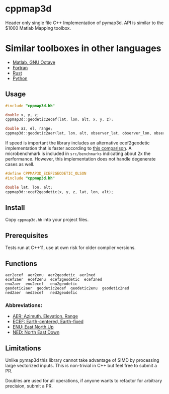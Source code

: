 # cppmap3d
Header only single file C++ Implementation of pymap3d. API is similar to the $1000 Matlab Mapping toolbox.

# Similar toolboxes in other languages

* [Matlab, GNU Octave](https://github.com/geospace-code/matmap3d)
* [Fortran](https://github.com/geospace-code/maptran3d)
* [Rust](https://github.com/gberrante/map_3d)
* [Python](https://github.com/geospace-code/pymap3d/tree/main)

## Usage
```C++
#include "cppmap3d.hh"

double x, y, z;
cppmap3d::geodetic2ecef(lat, lon, alt, x, y, z);

double az, el, range;
cppmap3d::geodetic2aer(lat, lon, alt, observer_lat, observer_lon, observer_alt, az, el, range);
```

If speed is important the library includes an alternative ecef2geodetic implementation that is faster according to [this comparison](https://github.com/planet36/ecef-geodetic/tree/main). A microbenchmark is included in `src/benchmarks` indicating about 2x the performance. However, this implementation does not handle degenerate cases as well.

```C++
#define CPPMAP3D_ECEF2GEODETIC_OLSON
#include "cppmap3d.hh"

double lat, lon, alt;
cppmap3d::ecef2geodetic(x, y, z, lat, lon, alt);
```

## Install

Copy `cppmap3d.hh` into your project files.

## Prerequisites

Tests run at C++11, use at own risk for older compiler versions.

## Functions

```
aer2ecef  aer2enu  aer2geodetic  aer2ned
ecef2aer  ecef2enu  ecef2geodetic  ecef2ned
enu2aer  enu2ecef   enu2geodetic
geodetic2aer  geodetic2ecef  geodetic2enu  geodetic2ned
ned2aer  ned2ecef   ned2geodetic
```
### Abbreviations:

* [AER: Azimuth, Elevation, Range](https://en.wikipedia.org/wiki/Spherical_coordinate_system)
* [ECEF: Earth-centered, Earth-fixed](https://en.wikipedia.org/wiki/Earth-centered,_Earth-fixed_coordinate_system)
* [ENU: East North Up](https://en.wikipedia.org/wiki/Axes_conventions#Ground_reference_frames:_ENU_and_NED)
* [NED: North East Down](https://en.wikipedia.org/wiki/Local_tangent_plane_coordinates)

## Limitations

Unlike pymap3d this library cannot take advantage of SIMD by processing large vectorized inputs. This is non-trivial in C++ but feel free to submit a PR.

Doubles are used for all operations, if anyone wants to refactor for arbitrary precision, submit a PR.